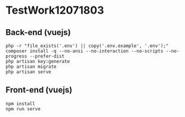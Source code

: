 # TestWork12071803

## Back-end (vuejs)

```
php -r "file_exists('.env') || copy('.env.example', '.env');"
composer install -q --no-ansi --no-interaction --no-scripts --no-progress --prefer-dist
php artisan key:generate
php artisan migrate
php artisan serve

```

## Front-end (vuejs)

```
npm install
npm run serve
```
